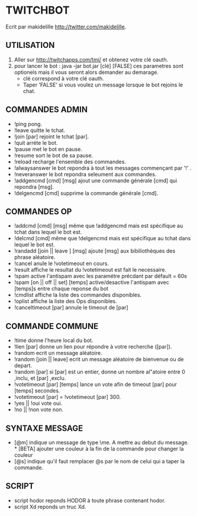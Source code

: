 # TWITCHBOT

Ecrit par makidelille http://twitter.com/makidelille.



## UTILISATION

1. Aller sur http://twitchapps.com/tmi/ et obtenez votre clé oauth.
2. pour lancer le bot : java -jar bot.jar [clé] [FALSE] ces parametres sont optionels mais il vous seront alors demander au demarage.
    * clé correspond à votre clé oauth.
    * Taper 'FALSE' si vous voulez un message lorsque le bot rejoins le chat.

## COMMANDES ADMIN

* !ping pong.
* !leave quitte le tchat.
* !join [par] rejoint le tchat [par].
* !quit arréte le bot.
* !pause met le bot en pause.
* !resume sort le bot de sa pause.
* !reload recharge l'ensemble des commandes.
* !alwaysanswer le bot repondra à tout les messages commençant par '!' .
* !neveranswer le bot repondra seleument aux commandes.
* !addgencmd [cmd] [msg] ajout une commande générale [cmd] qui repondra [msg].
* !delgencmd [cmd] supprime la commande générale [cmd].

## COMMANDES OP

* !addcmd [cmd] [msg] même que !addgencmd mais est spécifique au tchat dans lequel le bot est.
* !delcmd [cmd] même que !delgencmd mais est spécifique au tchat dans lequel le bot est.
* !randadd [join || leave ] [msg] ajoute [msg] aux bibiliothèques des phrase aléatoire.
* !cancel anule le !votetimeout en cours.
* !result affiche le resultat du !votetimeout est fait le necessaire.
* !spam active l'antispam avec les paramétre précdant par défault = 60s
* !spam [on || off || set] [temps] active/desactive l'antispam avec [temps]s entre chaque reponse du bot
* !cmdlist affiche la liste des commandes disponibles.
* !oplist affiche la liste des Ops disponibles.
* !canceltimeout [par] annule le timeout de [par]


## COMMANDE COMMUNE

* !time donne l'heure local du bot.
* !lien [par] donne un lien pour répondre à votre recherche ([par]).
* !random ecrit un message aléatoire.
* !random [join || leave] ecrit un message aléatoire de bienvenue ou de depart.
* !random [par] si [par] est un entier, donne un nombre al"atoire entre 0 ,inclu, et [par] ,exclu.
* !votetimeout [par] [temps] lance un vote afin de timeout [par] pour [temps] secondes.
* !votetimeout [par] = !votetimeout [par] 300.
* !yes || !oui vote oui.
* !no || !non vote non.


## SYNTAXE MESSAGE

* [@m] indique un message de type \me. A mettre au debut du message. 
         * [BETA] ajouter une couleur à la fin de la commande pour changer la couleur
* [@s] indique qu'il faut remplacer @s par le nom de celui qui a taper la commande.

## SCRIPT

* script hodor reponds HODOR à toute phrase contenant hodor.
* script Xd reponds un truc Xd.
